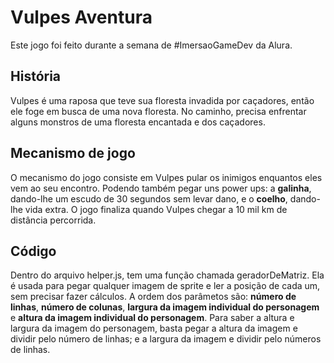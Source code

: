 # Vulpes Aventura

Este jogo foi feito durante a semana de #ImersaoGameDev da Alura.

## História
Vulpes é uma raposa que teve sua floresta invadida por caçadores, então ele foge em busca de uma
nova floresta. No caminho, precisa enfrentar alguns monstros de uma floresta encantada e dos 
caçadores. 

## Mecanismo de jogo
O mecanismo do jogo consiste em Vulpes pular os inimigos enquantos eles vem ao seu encontro. Podendo também pegar uns power ups: a **galinha**, dando-lhe um escudo de 30 segundos sem levar dano, e o **coelho**, dando-lhe vida extra.
O jogo finaliza quando Vulpes chegar a 10 mil km de distância percorrida.

## Código
Dentro do arquivo helper.js, tem uma função chamada geradorDeMatriz. Ela é usada para pegar qualquer imagem de sprite e ler a posição de cada um, sem precisar fazer cálculos. A ordem dos parâmetos são: **número de linhas**, **número de colunas**, **largura da imagem individual do personagem** e **altura da imagem individual do personagem**.
Para saber a altura e largura da imagem do personagem, basta pegar a altura da imagem e dividir pelo número de linhas; e a largura da imagem e dividir pelo números de linhas.